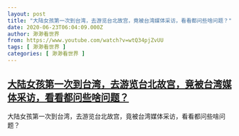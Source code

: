 ```yaml
---
layout: post
title: "大陆女孩第一次到台湾，去游览台北故宫，竟被台湾媒体采访，看看都问些啥问题？"
date: 2020-06-23T06:04:09.000Z
author: 渺渺看世界
from: https://www.youtube.com/watch?v=wtQ34pjZvUU
tags: [ 渺渺看世界 ]
categories: [ 渺渺看世界 ]
---
```

<!--1592892249000-->
[大陆女孩第一次到台湾，去游览台北故宫，竟被台湾媒体采访，看看都问些啥问题？](https://www.youtube.com/watch?v=wtQ34pjZvUU)
------

<div>
大陆女孩第一次到台湾，去游览台北故宫，竟被台湾媒体采访，看看都问些啥问题？
</div>
